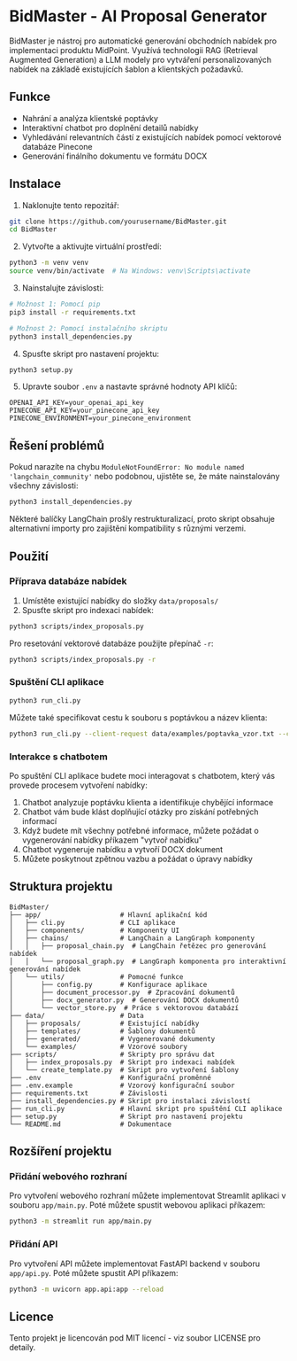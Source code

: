 # BidMaster - AI Proposal Generator

BidMaster je nástroj pro automatické generování obchodních nabídek pro implementaci produktu MidPoint. Využívá technologii RAG (Retrieval Augmented Generation) a LLM modely pro vytváření personalizovaných nabídek na základě existujících šablon a klientských požadavků.

## Funkce

- Nahrání a analýza klientské poptávky
- Interaktivní chatbot pro doplnění detailů nabídky
- Vyhledávání relevantních částí z existujících nabídek pomocí vektorové databáze Pinecone
- Generování finálního dokumentu ve formátu DOCX

## Instalace

1. Naklonujte tento repozitář:
```bash
git clone https://github.com/yourusername/BidMaster.git
cd BidMaster
```

2. Vytvořte a aktivujte virtuální prostředí:
```bash
python3 -m venv venv
source venv/bin/activate  # Na Windows: venv\Scripts\activate
```

3. Nainstalujte závislosti:
```bash
# Možnost 1: Pomocí pip
pip3 install -r requirements.txt

# Možnost 2: Pomocí instalačního skriptu
python3 install_dependencies.py
```

4. Spusťte skript pro nastavení projektu:
```bash
python3 setup.py
```

5. Upravte soubor `.env` a nastavte správné hodnoty API klíčů:
```
OPENAI_API_KEY=your_openai_api_key
PINECONE_API_KEY=your_pinecone_api_key
PINECONE_ENVIRONMENT=your_pinecone_environment
```

## Řešení problémů

Pokud narazíte na chybu `ModuleNotFoundError: No module named 'langchain_community'` nebo podobnou, ujistěte se, že máte nainstalovány všechny závislosti:

```bash
python3 install_dependencies.py
```

Některé balíčky LangChain prošly restrukturalizací, proto skript obsahuje alternativní importy pro zajištění kompatibility s různými verzemi.

## Použití

### Příprava databáze nabídek

1. Umístěte existující nabídky do složky `data/proposals/`
2. Spusťte skript pro indexaci nabídek:
```bash
python3 scripts/index_proposals.py
```

Pro resetování vektorové databáze použijte přepínač `-r`:
```bash
python3 scripts/index_proposals.py -r
```

### Spuštění CLI aplikace

```bash
python3 run_cli.py
```

Můžete také specifikovat cestu k souboru s poptávkou a název klienta:
```bash
python3 run_cli.py --client-request data/examples/poptavka_vzor.txt --client-name "Finanční služby, a.s."
```

### Interakce s chatbotem

Po spuštění CLI aplikace budete moci interagovat s chatbotem, který vás provede procesem vytvoření nabídky:

1. Chatbot analyzuje poptávku klienta a identifikuje chybějící informace
2. Chatbot vám bude klást doplňující otázky pro získání potřebných informací
3. Když budete mít všechny potřebné informace, můžete požádat o vygenerování nabídky příkazem "vytvoř nabídku"
4. Chatbot vygeneruje nabídku a vytvoří DOCX dokument
5. Můžete poskytnout zpětnou vazbu a požádat o úpravy nabídky

## Struktura projektu

```
BidMaster/
├── app/                    # Hlavní aplikační kód
│   ├── cli.py              # CLI aplikace
│   ├── components/         # Komponenty UI
│   ├── chains/             # LangChain a LangGraph komponenty
│   │   ├── proposal_chain.py  # LangChain řetězec pro generování nabídek
│   │   └── proposal_graph.py  # LangGraph komponenta pro interaktivní generování nabídek
│   └── utils/              # Pomocné funkce
│       ├── config.py       # Konfigurace aplikace
│       ├── document_processor.py  # Zpracování dokumentů
│       ├── docx_generator.py  # Generování DOCX dokumentů
│       └── vector_store.py  # Práce s vektorovou databází
├── data/                   # Data
│   ├── proposals/          # Existující nabídky
│   ├── templates/          # Šablony dokumentů
│   ├── generated/          # Vygenerované dokumenty
│   └── examples/           # Vzorové soubory
├── scripts/                # Skripty pro správu dat
│   ├── index_proposals.py  # Skript pro indexaci nabídek
│   └── create_template.py  # Skript pro vytvoření šablony
├── .env                    # Konfigurační proměnné
├── .env.example            # Vzorový konfigurační soubor
├── requirements.txt        # Závislosti
├── install_dependencies.py # Skript pro instalaci závislostí
├── run_cli.py              # Hlavní skript pro spuštění CLI aplikace
├── setup.py                # Skript pro nastavení projektu
└── README.md               # Dokumentace
```

## Rozšíření projektu

### Přidání webového rozhraní

Pro vytvoření webového rozhraní můžete implementovat Streamlit aplikaci v souboru `app/main.py`. Poté můžete spustit webovou aplikaci příkazem:

```bash
python3 -m streamlit run app/main.py
```

### Přidání API

Pro vytvoření API můžete implementovat FastAPI backend v souboru `app/api.py`. Poté můžete spustit API příkazem:

```bash
python3 -m uvicorn app.api:app --reload
```

## Licence

Tento projekt je licencován pod MIT licencí - viz soubor LICENSE pro detaily. 